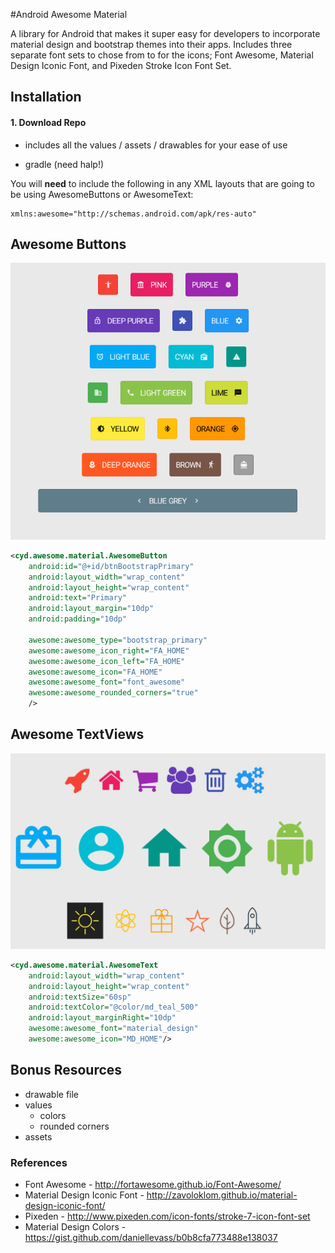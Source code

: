 #Android Awesome Material

A library for Android that makes it super easy for developers to incorporate
material design and bootstrap themes into their apps. Includes three separate
font sets to chose from to for the icons; Font Awesome, Material Design Iconic
Font, and Pixeden Stroke Icon Font Set.

## Installation

#### 1. Download Repo

* includes all the values / assets / drawables for your ease of use


* gradle (need halp!)


You will **need** to include the following in any XML layouts that are going to be using AwesomeButtons or AwesomeText:

```
xmlns:awesome="http://schemas.android.com/apk/res-auto"
```

## Awesome Buttons

![Awesome Buttons](/screenshots/awesome_buttons.png?raw=true)

```xml
<cyd.awesome.material.AwesomeButton
    android:id="@+id/btnBootstrapPrimary"
    android:layout_width="wrap_content"
    android:layout_height="wrap_content"
    android:text="Primary"
    android:layout_margin="10dp"
    android:padding="10dp"

    awesome:awesome_type="bootstrap_primary"
    awesome:awesome_icon_right="FA_HOME"
    awesome:awesome_icon_left="FA_HOME"
    awesome:awesome_icon="FA_HOME"
    awesome:awesome_font="font_awesome"
    awesome:awesome_rounded_corners="true"
    />
```

## Awesome TextViews

![Awesome Text](/screenshots/awesome_text.png?raw=true)


```xml
<cyd.awesome.material.AwesomeText
    android:layout_width="wrap_content"
    android:layout_height="wrap_content"
    android:textSize="60sp"
    android:textColor="@color/md_teal_500"
    android:layout_marginRight="10dp"
    awesome:awesome_font="material_design"
    awesome:awesome_icon="MD_HOME"/>
```


## Bonus Resources


* drawable file
* values
  * colors
  * rounded corners
* assets

### References

* Font Awesome - http://fortawesome.github.io/Font-Awesome/
* Material Design Iconic Font - http://zavoloklom.github.io/material-design-iconic-font/
* Pixeden - http://www.pixeden.com/icon-fonts/stroke-7-icon-font-set
* Material Design Colors - https://gist.github.com/daniellevass/b0b8cfa773488e138037
